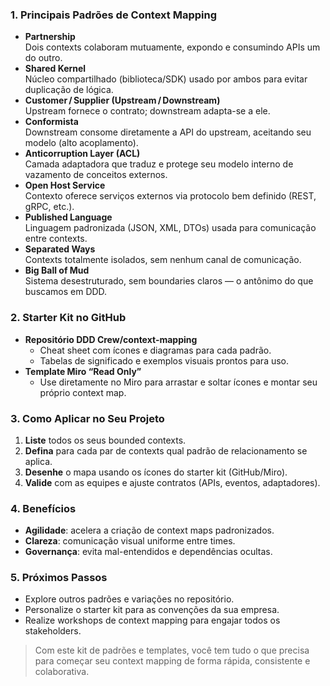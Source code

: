 ### 1. Principais Padrões de Context Mapping  
- **Partnership**  
  Dois contexts colaboram mutuamente, expondo e consumindo APIs um do outro.  
- **Shared Kernel**  
  Núcleo compartilhado (biblioteca/SDK) usado por ambos para evitar duplicação de lógica.  
- **Customer / Supplier (Upstream / Downstream)**  
  Upstream fornece o contrato; downstream adapta-se a ele.  
- **Conformista**  
  Downstream consome diretamente a API do upstream, aceitando seu modelo (alto acoplamento).  
- **Anticorruption Layer (ACL)**  
  Camada adaptadora que traduz e protege seu modelo interno de vazamento de conceitos externos.  
- **Open Host Service**  
  Contexto oferece serviços externos via protocolo bem definido (REST, gRPC, etc.).  
- **Published Language**  
  Linguagem padronizada (JSON, XML, DTOs) usada para comunicação entre contexts.  
- **Separated Ways**  
  Contexts totalmente isolados, sem nenhum canal de comunicação.  
- **Big Ball of Mud**  
  Sistema desestruturado, sem boundaries claros — o antônimo do que buscamos em DDD.

### 2. Starter Kit no GitHub  
- **Repositório DDD Crew/context-mapping**  
  - Cheat sheet com ícones e diagramas para cada padrão.  
  - Tabelas de significado e exemplos visuais prontos para uso.  
- **Template Miro “Read Only”**  
  - Use diretamente no Miro para arrastar e soltar ícones e montar seu próprio context map.

### 3. Como Aplicar no Seu Projeto  
1. **Liste** todos os seus bounded contexts.  
2. **Defina** para cada par de contexts qual padrão de relacionamento se aplica.  
3. **Desenhe** o mapa usando os ícones do starter kit (GitHub/Miro).  
4. **Valide** com as equipes e ajuste contratos (APIs, eventos, adaptadores).

### 4. Benefícios  
- **Agilidade**: acelera a criação de context maps padronizados.  
- **Clareza**: comunicação visual uniforme entre times.  
- **Governança**: evita mal-entendidos e dependências ocultas.

### 5. Próximos Passos  
- Explore outros padrões e variações no repositório.  
- Personalize o starter kit para as convenções da sua empresa.  
- Realize workshops de context mapping para engajar todos os stakeholders.

> Com este kit de padrões e templates, você tem tudo o que precisa para começar seu context mapping de forma rápida, consistente e colaborativa.  
